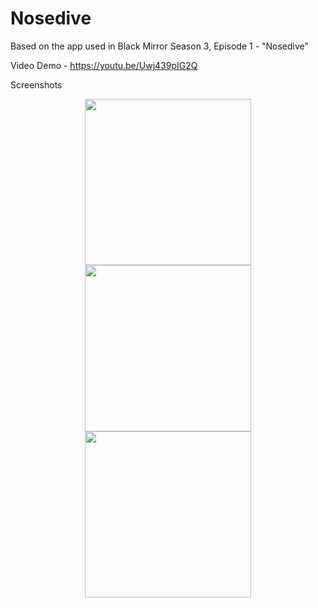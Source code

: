 # Nosedive
Based on the app used in Black Mirror Season 3, Episode 1 - "Nosedive"

Video Demo - https://youtu.be/Uwj439pIG2Q

Screenshots
<p align="center">
  <img src="http://kandidproductions.com/github/nosedive/image1.png" width="266"/>
  <img src="http://kandidproductions.com/github/nosedive/image3.png" width="266"/>
  <img src="http://kandidproductions.com/github/nosedive/image2.png" width="266"/>
</p>
